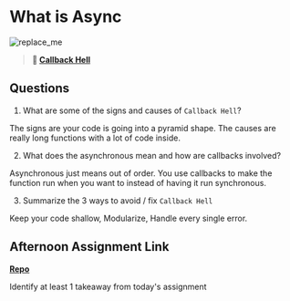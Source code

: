 # What is Async

![replace_me](https://codeworks.blob.core.windows.net/public/assets/img/illustrations/placeholder.svg)

> **📖 [Callback Hell](https://codeworksacademy.com/fs-student-guide/resources/wk4/01-Callbacks)**

## Questions

1. What are some of the signs and causes of `Callback Hell`?

The signs are your code is going into a pyramid shape. The causes are really long functions with a lot of code inside.

2. What does the asynchronous mean and how are callbacks involved?

Asynchronous just means out of order. You use callbacks to make the function run when you want to instead of having it run synchronous.

3. Summarize the 3 ways to avoid / fix `Callback Hell`

Keep your code shallow, Modularize, Handle every single error. 

## Afternoon Assignment Link

**[Repo](https://github.com/ChristineKlosterman/<trivia>)**

Identify at least 1 takeaway from today's assignment

